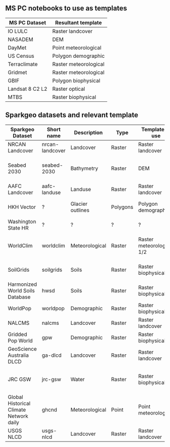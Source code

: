 ## MS PC notebooks to use as templates

MS PC Dataset | Resultant template
--- | ---
IO LULC | Raster landcover
NASADEM | DEM
DayMet | Point meteorological
US Census | Polygon demographic
Terraclimate | Raster meteorological
Gridmet | Raster meteorological
GBIF | Polygon biophysical
Landsat 8 C2 L2 | Raster optical
MTBS | Raster biophysical


## Sparkgeo datasets and relevant template

Sparkgeo Dataset | Short name | Description | Type | Template to use | Notebook demo idea
--- | --- | --- | --- | --- | ---
NRCAN Landcover | nrcan-landcover | Landcover | Raster | Raster landcover | Crop + histogram
Seabed 2030 | seabed-2030 | Bathymetry | Raster | DEM | Crop + profile(s) for glaciated fjord
AAFC Landcover | aafc-landuse | Landuse | Raster | Raster landcover | Crop + histogram
HKH Vector | ? | Glacier outlines | Polygons | Polygon demographic | Glacier classes examples
Washington State HR | ? | ? | ? | ? | ?
WorldClim | worldclim | Meteorological | Raster | Raster meteorological 1/2 | Compare climate between places
SoilGrids | soilgrids | Soils | Raster | Raster biophysical | Soil type vs depth over area
Harmonized World Soils Database | hwsd | Soils | Raster | Raster biophysical | Soil type vs depth over area
WorldPop | worldpop | Demographic | Raster | Raster biophysical | Population change
NALCMS | nalcms | Landcover | Raster | Raster landcover | Crop + histogram
Gridded Pop World | gpw | Demographic | Raster | Raster biophysical | Population change
GeoScience Australia DLCD | ga-dlcd | Landcover | Raster | Raster landcover | Crop + histogram
JRC GSW | jrc-gsw | Water | Raster | Raster biophysical | Multiple metrics crop + monthly bar chart
Global Historical Climate Network daily | ghcnd | Meteorological | Point | Point meteorological | Temperature change within area
USGS NLCD | usgs-nlcd | Landcover | Raster | Raster landcover | Crop + histogram